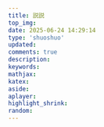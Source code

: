 ```yaml
---
title: 説説
top_img:
date: 2025-06-24 14:29:14
type: 'shuoshuo'
updated:
comments: true
description:
keywords:
mathjax:
katex:
aside:
aplayer:
highlight_shrink:
random:
---
```

